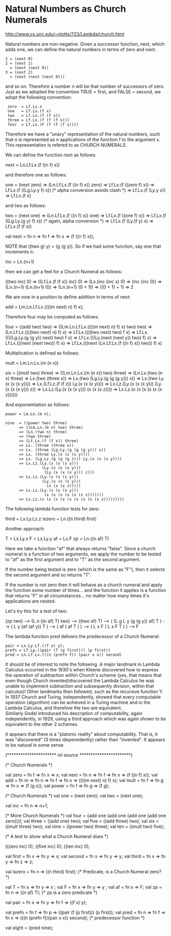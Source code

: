 # Natural Numbers as Church Numerals

http://www.cs.unc.edu/~stotts/723/Lambda/church.html

Natural numbers are non-negative. Given a successor function, next, 
which adds one, we can define the natural numbers in terms of
zero and next:

    1 = (next 0)
    2 = (next 1)
      = (next (next 0))
    3 = (next 2)
      = (next (next (next 0)))

and so on. Therefore a number n will be that number of
successors of zero. Just as we adopted the convention TRUE = first,
and FALSE = second, we adopt the following convention:

     zero  = Lf.Lx.x
     one   = Lf.Lx.(f x)
     two   = Lf.Lx.(f (f x))
     three = Lf.Lx.(f (f (f x)))
     four  = Lf.Lx.(F (f (f (f x))))


Therefore we have a "unary" representation of the natural
numbers, such that n is represented as n applications of the
function f to the argument x. This representation is refered to as
CHURCH NUMERALS. 

We can define the function next as follows:

  next = Ln.Lf.Lx.(f ((n f) x))

and therefore one as follows:

  one = (next zero)
      => (Ln.Lf.Lx.(f ((n f) x)) zero)
      => Lf.Lx.(f ((zero f) x))
      => Lf.Lx.(f ((Lg.Ly.y f) x)) (* alpha conversion avoids clash *)
      => Lf.Lx.(f (Ly.y x))
      => Lf.Lx.(f x)

and two as follows:

  two = (next one)
      => (Ln.Lf.Lx.(f ((n f) x)) one)
      => Lf.Lx.(f ((one f) x))
      => Lf.Lx.(f ((Lg.Ly.(g y) f) x)) (* again, alpha conversion *)
      => Lf.Lx.(f (Ly.(f y) x)
      => Lf.Lx.(f (f x))

val next = fn n => fn f => fn x => (f ((n f) x));

NOTE that ((two g) y) = (g (g y)). So if we had some function, say
one that increments n:
 
   inc = Ln.(n+1)

then we can get a feel for a Church Numeral as follows:

   ((two inc) 0)
   => ((Lf.Lx.(f (f x)) inc) 0)
   => (Lx.(inc (inc x) 0)
   => (inc (inc 0))
   => (Ln.(n+1) (Ln.(n+1) 0))
   => (Ln.(n+1) (0 + 1))
   => ((0 + 1) + 1)
   => 2

We are now in a position to define addition in terms of next:

   add = Lm.Ln.Lf.Lx.((((m next) n) f) x);

Therefore four may be computed as follows:

   four = ((add two) two)
        => ((Lm.Ln.Lf.Lx.((((m next) n) f) x) two) two)
        => (Ln.Lf.Lx.((((two next) n) f) x)
        => Lf.Lx.((((two next) two) f x)
        => Lf.Lx.((((Lg.Ly.(g (g y)) next) two) f x)
        => Lf.Lx.(((Ly.(next (next y)) two) f) x)
        => Lf.Lx.(((next (next two)) f) x)
        => Lf.Lx.(((next (Ln.Lf.Lx.(f ((n f) x)) two)) f) x)


Multiplication is defined as follows:

   mult = Lm.Ln.Lx.(m (n x))

   six  = ((mult two) three)
        => ((Lm.Ln.Lx.(m (n x)) two) three)
        => (Ln.Lx.(two (n x) three)
        => Lx.(two (three x))
        => Lx.(two (Lg.Ly.(g (g (g y))) x))
        => Lx.(two Ly.(x (x (x y))))
        => Lx.(Lf.Lz.(f (f z)) Ly.(x (x (x y))))
        => Lx.Lz.(Ly.(x (x (x y))) (Ly.(x (x (x y))) z))
        => Lx.Lz.(Ly.(x (x (x y))) (x (x (x z))))
        => Lx.Lz.(x (x (x (x (x (x z))))))


And exponentiation as follows:

    power = Lm.Ln.(m n);

    nine  = ((power two) three)
          => ((Lm.Ln.(m n) two) three)
          => (Ln.(two n) three)
          => (two three)
          => (Lf.Lx.(f (f x)) three)
          => Lx. (three (three x))
          => Lx. (three (Lg.Ly.(g (g (g y))) x))
          => Lx. (three Ly.(x (x (x y))))
          => Lx. (Lg.Lz.(g (g (g z))) Ly.(x (x (x y))))
          => Lx.Lz.(Ly.(x (x (x y))) 
                    (Ly.(x (x (x y)))
                     (Ly.(x (x (x y))) z)))
          => Lx.Lz.(Ly.(x (x (x y)))
                    (Ly.(x (x (x y)))
                      (x (x (x z)))))
          => Lx.Lz.(Ly.(x (x (x y)))
                     (x (x (x (x (x (x z)))))))
          => Lx.Lz.(x (x (x (x (x (x (x (x (x z)))))))))


The following lambda function tests for zero:

   third = Lx.Ly.Lz.z
   iszero = Ln.((n third) first)

Another approach:

   T = Lx.Ly.x
   F = Lx.Ly.y
   af = Lx.F
   zp = Ln.((n af) T)

Here we take a function "af" that always returns "false".
Since a church numeral is a function of two arguments, we
apply the number to be tested to "af" as the first argument 
and to "T" as the second argument.  

If the number being tested is zero (which is the same as "F"), then 
it selects the second argument and so returns "T".

If the number is not zero then it will behave as a church
numeral and apply the function some number of times...
and the function it applies is a function that returns "F" in all
circumstances... no matter how many times it's applications are nested.

Let's try this for a test of two:

(zp two)  -->  (L n ((n af) T) two) --> ((two af) T)
          -->  ( (L g L y (g (g y)) af) T )
          -->  ( L y (af (af y)) T )
          -->  ( af ( af T ) )
          -->  ( L x F ( L x F T ) )
          -->  F


The lambda function pred delivers the predecessor of a
Church Numeral:


    pair = Lx.Ly.Lf.((f x) y);
    prefn = Lf.Lp.((pair (f (p first))) (p first))
    pred = Ln.Lf.Lx.(((n (prefn f)) (pair x x)) second)

   
It should be of interest to note the following. A major
landmark in Lambda Calculus occurred in the 1930's when
Kleene discovered how to express the operation of
subtraction within Church's scheme (yes, that means that even
though Church invented/discovered the Lambda Calculus he was
unable to implement subtraction and subsequently division, within
that calculus)! Other landmarks then followed, such as the recursive 
function Y. In 1937 Church and Turing, independently, showed that every 
computable operation (algorithm) can be achieved in a Turing machine
and in the Lambda Calculus, and therefore the two are equivalent.  
Similarly Godel introduced his description of computability, again 
independently, in 1929, using a third approach which was again shown 
to be equivalent to the other 2 schemes.

It appears that there is a "platonic reality" about
computability. That is, it was "discovered" (3 times idepenedently)
rather than "invented". It appears to be natural in some
sense.


(********************** ml source ***********************)

(* Church Numerals *)

val zero = fn f => fn x => x;
val next = fn n => fn f => fn x => (f ((n f) x));
val add = fn m => fn n => fn f => fn x => ((((m next) n) f) x);
val mult = fn f => fn g => fn x => (f (g x));
val power = fn f => fn g => (f g);

(* Church Numerals *)
val one = (next zero);
val two = (next one);

val inc = fn n => n+1;

(* More Church Numerals *)
val four = (add one (add one (add one (add one zero))));
val three = ((add one) two);
val five = ((add three) two);
val six = ((mult three) two);
val nine = ((power two) three);
val ten = ((mult two) five);

(* A test to show what a Church Numeral does *)

((zero inc) 0);
((five inc) 0);
((ten inc) 0);

val first = fn x => fn y => x;
val second = fn x => fn y => y;
val third = fn x => fn y => fn z => z;

val iszero = fn n => ((n third) first);
(* Predicate, is a Church Numeral zero? *)

val T = fn x => fn y => x ;
val F = fn x => fn y => y ;
val af = fn x => F;
val zp = fn n => ((n af) T);  (* zp is a zero predicate *)

val pair = fn x => fn y => fn f => ((f x) y);

val prefn = fn f => fn p => ((pair (f (p first))) (p first));
val pred = fn n => fn f => fn x => (((n (prefn f))(pair x x)) second);
(* predecessor function *)

val eight = (pred nine);
